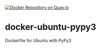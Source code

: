 [![Docker Repository on Quay.io](https://quay.io/repository/nikicat/ubuntu-pypy3/status "Docker Repository on Quay.io")](https://quay.io/repository/nikicat/ubuntu-pypy3)

docker-ubuntu-pypy3
===================

Dockerfile for Ubuntu with PyPy3
